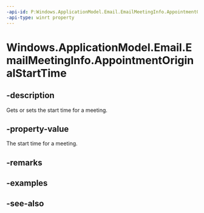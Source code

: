 ----api-id: P:Windows.ApplicationModel.Email.EmailMeetingInfo.AppointmentOriginalStartTime
-api-type: winrt property
---<!-- Property syntaxpublic Windows.Foundation.IReference<Windows.Foundation.DateTime> AppointmentOriginalStartTime { get;  set; }--># Windows.ApplicationModel.Email.EmailMeetingInfo.AppointmentOriginalStartTime## -descriptionGets or sets the start time for a meeting.## -property-valueThe start time for a meeting.## -remarks## -examples## -see-also